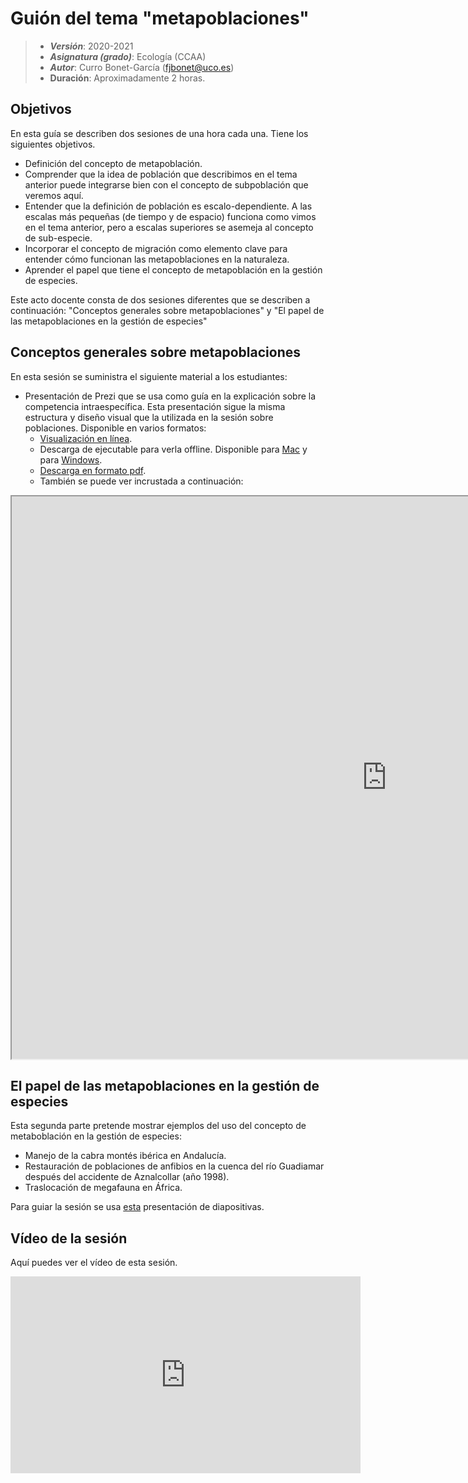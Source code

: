 # Guión del tema "metapoblaciones"


> + **_Versión_**: 2020-2021
> + **_Asignatura (grado)_**: Ecología (CCAA)
> + **_Autor_**: Curro Bonet-García (fjbonet@uco.es)
> + **Duración**: Aproximadamente 2 horas.



## Objetivos 

En esta guía se describen dos sesiones de una hora cada una. Tiene los siguientes objetivos. 

 + Definición del concepto de metapoblación. 
 + Comprender que la idea de población que describimos en el tema anterior puede integrarse bien con el concepto de subpoblación que veremos aquí.
 + Entender que la definición de población es escalo-dependiente. A las escalas más pequeñas (de tiempo y de espacio) funciona como vimos en el tema anterior, pero a escalas superiores se asemeja al concepto de sub-especie.
 + Incorporar el concepto de migración como elemento clave para entender cómo funcionan las metapoblaciones en la naturaleza.
 + Aprender el papel que tiene el concepto de metapoblación en la gestión de especies.



Este acto docente consta de dos sesiones diferentes que se describen a continuación: "Conceptos generales sobre metapoblaciones" y "El papel de las metapoblaciones en la gestión de especies"



 ## Conceptos generales sobre metapoblaciones
En esta sesión se suministra el siguiente material a los estudiantes:
+ Presentación de Prezi que se usa como guía en la explicación sobre la competencia intraespecífica. Esta presentación sigue la misma estructura y diseño visual que la utilizada en la sesión sobre poblaciones. Disponible en varios formatos:
  + [Visualización en línea](https://prezi.com/view/87Zp1kDAjo7rywP2w2h9).
  + Descarga de ejecutable para verla offline. Disponible para  [Mac](https://github.com/aprendiendo-cosas/Te_metapoblaciones_ecologia_ccaa/raw/2020-2021/presentacion/teoria_metapoblaciones.zip) y para [Windows](https://github.com/aprendiendo-cosas/Te_metapoblaciones_ecologia_ccaa/raw/2020-2021/presentacion/teoria_metapoblaciones.exe).
  + [Descarga en formato pdf](https://github.com/aprendiendo-cosas/Te_metapoblaciones_ecologia_ccaa/raw/2020-2021/presentacion/teoria_metapoblaciones.pdf).
  + También se puede ver incrustada a continuación:

<p><iframe src="https://prezi.com/view/87Zp1kDAjo7rywP2w2h9/embed" width="1200" height="900"> </iframe></p>



## El papel de las metapoblaciones en la gestión de especies

Esta segunda parte pretende mostrar ejemplos del uso del concepto de metaboblación en la gestión de especies:

+ Manejo de la cabra montés ibérica en Andalucía.
+ Restauración de poblaciones de anfibios en la cuenca del río Guadiamar después del accidente de Aznalcollar (año 1998).
+ Traslocación de megafauna en África.

Para guiar la sesión se usa [esta](https://github.com/aprendiendo-cosas/Te_metapoblaciones_ecologia_ccaa/raw/2020-2021/presentacion/aplicaciones_metapoblaciones.pptx) presentación de diapositivas. 



## Vídeo de la sesión

Aquí puedes ver el vídeo de esta sesión.


<iframe width="560" height="315" src="https://www.youtube.com/embed/REp3I6VuPOk" title="YouTube video player" frameborder="0" allow="accelerometer; autoplay; clipboard-write; encrypted-media; gyroscope; picture-in-picture" allowfullscreen></iframe>

